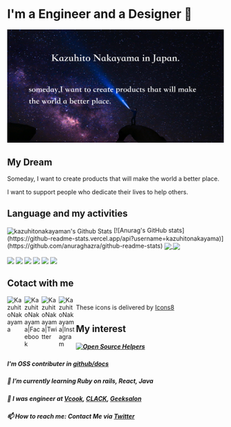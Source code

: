 # I'm a Engineer and a Designer 🙋‍
<img src="./images/Github_profile_img.png">

## My Dream
Someday, I want to create products that will make the world a better place.

I want to support people who dedicate their lives to help others.

## Language and my activities
<img align="center" alt="kazuhitonakayaman's Github Stats" src="https://github-readme-stats.codestackr.vercel.app/api?username=kazuhitonakayama&show_icons=true&hide_border=true&count_private=true&include_all_commits=true&theme=radical" />
[![Anurag's GitHub stats](https://github-readme-stats.vercel.app/api?username=kazuhitonakayama)](https://github.com/anuraghazra/github-readme-stats)
<a href="https://github.com/kazuhitonakayama">
  <img align="center" src="https://github-readme-stats.anuraghazra1.vercel.app/api/top-langs/?username=kazuhitonakayama&hide_border=true&layout=compact&theme=radical" />
</a>
<a href="https://github.com/kazuhitonakayama">
  <img align="center" src="https://github-profile-trophy.vercel.app/?username=kazuhitonakayama&theme=monokai" />
</a>

<br>
<br>
<span><img width="30px" src="https://img.icons8.com/dusk/128/000000/html-5.png"/></span>
<span><img width="30px" src="https://img.icons8.com/dusk/64/000000/css3.png"/></span>
<span><img width="30px" src="https://img.icons8.com/dusk/64/000000/javascript.png"/></span>
<span><img width="30px" src="https://img.icons8.com/dusk/128/000000/wordpress.png"/></span>
<span><img width="30px" src="https://img.icons8.com/bubbles/100/000000/react.png"/></span>
<span><img width="30px" src="https://img.icons8.com/dusk/128/000000/java-coffee-cup-logo.png"/></span>

## Cotact with me

<a href="https://k-creative.tech"><img align="left" alt="KazuhitoNakayama" width="40px" src="https://img.icons8.com/clouds/100/000000/globe.png" /></a>
<a href="https://www.facebook.com/profile.php?id=100017914184991"><img align="left" alt="KazuhitoNakayama|Facebook" width="40px" src="https://img.icons8.com/clouds/100/000000/facebook-new.png" /></a>
<a href="https://twitter.com/facultyoflaw11"><img align="left" alt="KazuhitoNakayama|Twitter" width="40px" src="https://img.icons8.com/clouds/100/000000/twitter.png" /></a>
<a href="https://www.instagram.com/kazuhito_nakayama/"><img align="left" alt="KazuhitoNakayama|Instagram" width="40px" src="https://img.icons8.com/clouds/100/000000/instagram-new.png" /></a>
<br>
These icons is delivered by [Icons8](https://icons8.com/)

## My interest

##### [![Open Source Helpers](https://www.codetriage.com/rails/rails/badges/users.svg)](https://www.codetriage.com/rails/rails)
##### I'm OSS contributer in [github/docs](https://github.com/github/docs/)
##### 🌱 I’m currently learning Ruby on rails, React, Java
#####  👯 I was engineer at [Vcook](https://vcook.jp/), [CLACK](https://clack.ne.jp/), [Geeksalon](https://geek-salon.com/)
#####  📫 How to reach me: Contact Me via [Twitter](https://twitter.com/candle_hub)
